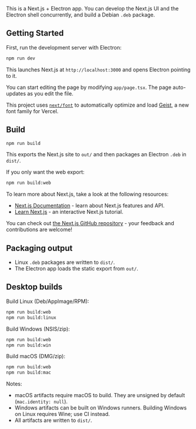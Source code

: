 This is a Next.js + Electron app. You can develop the Next.js UI and the Electron shell concurrently, and build a Debian `.deb` package.

## Getting Started

First, run the development server with Electron:

```bash
npm run dev
```

This launches Next.js at `http://localhost:3000` and opens Electron pointing to it.

You can start editing the page by modifying `app/page.tsx`. The page auto-updates as you edit the file.

This project uses [`next/font`](https://nextjs.org/docs/app/building-your-application/optimizing/fonts) to automatically optimize and load [Geist](https://vercel.com/font), a new font family for Vercel.

## Build

```bash
npm run build
```

This exports the Next.js site to `out/` and then packages an Electron `.deb` in `dist/`.

If you only want the web export:

```bash
npm run build:web
```

To learn more about Next.js, take a look at the following resources:

- [Next.js Documentation](https://nextjs.org/docs) - learn about Next.js features and API.
- [Learn Next.js](https://nextjs.org/learn) - an interactive Next.js tutorial.

You can check out [the Next.js GitHub repository](https://github.com/vercel/next.js) - your feedback and contributions are welcome!

## Packaging output

- Linux `.deb` packages are written to `dist/`.
- The Electron app loads the static export from `out/`.

## Desktop builds

Build Linux (Deb/AppImage/RPM):

```bash
npm run build:web
npm run build:linux
```

Build Windows (NSIS/zip):

```bash
npm run build:web
npm run build:win
```

Build macOS (DMG/zip):

```bash
npm run build:web
npm run build:mac
```

Notes:
- macOS artifacts require macOS to build. They are unsigned by default (`mac.identity: null`).
- Windows artifacts can be built on Windows runners. Building Windows on Linux requires Wine; use CI instead.
- All artifacts are written to `dist/`.
